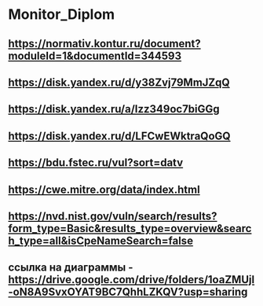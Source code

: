 # Monitor_Diplom

## https://normativ.kontur.ru/document?moduleId=1&documentId=344593

## https://disk.yandex.ru/d/y38Zvj79MmJZqQ

## https://disk.yandex.ru/a/Izz349oc7biGGg

## https://disk.yandex.ru/d/LFCwEWktraQoGQ

## https://bdu.fstec.ru/vul?sort=datv

## https://cwe.mitre.org/data/index.html

## https://nvd.nist.gov/vuln/search/results?form_type=Basic&results_type=overview&search_type=all&isCpeNameSearch=false

## ссылка на диаграммы - https://drive.google.com/drive/folders/1oaZMUjl-oN8A9SvxOYAT9BC7QhhLZKQV?usp=sharing
